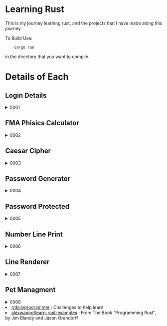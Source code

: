 # Learning Rust

This is my journey learning rust, and the projects that I have made along this journey

To Build Use:

        cargo run

in the directory that you want to compile.

# Details of Each
## Login Details
<details><summary>0001</summary>

[easy] challenge #1

create a program that will ask the users name, age,
and reddit username.
have it tell them the information back, in the format:

your name is (blank), you are (blank) years old, and your username is (blank)

for extra credit, have the program log this information in a file to be accessed later.
</details>


## FMA Phisics Calculator
<details><summary>0002</summary>
[easy] challenge #2

Hello, coders! An important part of programming is being able to apply your programs,
so your challenge for today is to create a calculator application that has use in your life.
It might be an interest calculator, or it might be
something that you can use in the classroom.
For example, if you were in physics class, you might want to make a F = M * A calc.

EXTRA CREDIT: make the calculator have multiple functions!
Not only should it be able to calculate F = M * A, but also A = F/M, and M = F/A!
</details>


## Caesar Cipher
<details><summary>0003</summary>
[2/11/2012] Challenge #3 [easy]

Welcome to cipher day!

write a program that can encrypt texts with an alphabetical caesar cipher.
This cipher can ignore numbers, symbols, and whitespace.

for extra credit, add a "decrypt" function to your program!
</details>

## Password Generator
<details><summary>0004</summary>
[2/12/2012] Challenge #4 [easy]

You're challenge for today is to create a random password generator!

For extra credit, allow the user to specify the amount of passwords to generate.

For even more extra credit, allow the user to specify the length
of the strings he wants to generate!
</details>


## Password Protected
<details><summary>0005</summary>
[2/12/2012] Challenge #5 [easy]

Your challenge for today is to create a program which is password protected,
and wont open unless the correct user and password is given.

For extra credit, have the user and password in a seperate .txt file.

for even more extra credit, break into your own program :)
</details>

## Number Line Print
<details><summary>0006</summary>
This is a challenge I have formulated while my child was
learning his number lines.

I enscribed a quick note in my journel and seemed possible.

So the challenge is to get points up to four and be able to
graph them on a number line.

BONUS if you can do negatives

Extra BONUS if you can get variables through another
like >3, witch prints all that is greater, upto 10;
</details>

## Line Renderer
<details><summary>0007</summary>
Make a 2d line renderer, with the
user inputting two points and make a line in-between them

BONUS if you can do multiple lines,
with different colors for each.

EXTRA BONUS If you can make it scale procedurally, for
example normally if you had a number line it would look line

But that could not scale up reliably if, for example one of
your points was at 100, 100, it would fill the entire screen
and wrap.
</details>


## Pet Managment
<details><summary>0008</summary>
Make a simple application for managing your pets, using some
sort of local file for storage, like a json file.

BONUS: If you can make it a tui,

EXTRA BONUS: If you make it look good :)

- [Rust and TUI building with a command line interface](
https://blog.logrocket.com/rust-and-tui-building-a-command-line-interface-in-rust/)

</details
# Resources

- [r/dailyprogrammer](https://www.reddit.com/r/dailyprogrammer/) : Challenges to help learn
- [alexwanng/learn-rust-examples](https://github.com/alexwanng/learn-rust-examples) : From The Book “Programming Rust”, by Jim Blandy and Jason Orendorff

<!--- vim: tw=60
-->
